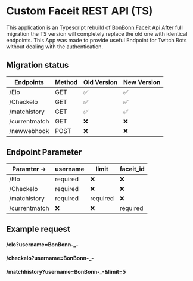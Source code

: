 # Custom Faceit REST API (TS)
This application is an Typescript rebuild of [BonBonn Faceit Api](https://bonbonn-faceitapi.herokuapp.com/)
After full migration the TS version will completely replace the old one with identical endpoints.
This App was made to provide useful Endpoint for Twitch Bots without dealing with the authentication.

## Migration status
  
| Endpoints     | Method | Old Version        | New Version        |
|---------------|--------|--------------------|--------------------|
| /Elo          | GET    | :white_check_mark: | :white_check_mark: |
| /Checkelo     | GET    | :white_check_mark: | :white_check_mark: |
| /matchistory  | GET    | :white_check_mark: | :white_check_mark: |
| /currentmatch | GET    | :x:                | :x:                |
| /newwebhook   | POST   | :x:                | :x:                |


## Endpoint Parameter

| Paramter ->   | username | limit    | faceit_id |
|---------------|----------|----------|-----------|
| /Elo          | required | :x:      | :x:       |
| /Checkelo     | required | :x:      | :x:       |
| /matchistory  | required | required | :x:       |
| /currentmatch | :x:      | :x:      | required  |

## Example request
#### /elo?username=BonBonn-_-
#### /checkelo?username=BonBonn-_-
#### /matchhistory?username=BonBonn-_-&limit=5
